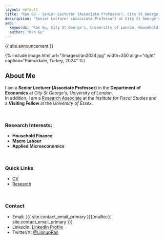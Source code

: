 ```yaml
---
layout: default
title: "Ran Gu - Senior Lecturer (Associate Professor), City St George's, University of London"
description: "Senior Lecturer (Associate Professor) at City St George's, University of London. Research Associate at the Institute for Fiscal Studies. Research Interests: Household Finance, Macro Labour, Applied Microeconomics."
seo:
  keywords: "Ran Gu, City St George's, University of London, Household Finance, Macro Labour, Applied Microeconomics, Economics"
  author: "Ran Gu"
---
```


<!-- Announcement about the move -->
<div class="announcement">
  <p>{{ site.announcement }}</p>
</div>


{% include image.html url="/images/ran2024.jpg" width=350 align="right" caption="Pamukkale, Turkey, 2024" %}
<br>

## About Me

I am a **Senior Lecturer (Associate Professor)** in the **Department of Economics** at *City St George's, University of London*. <br>
In addition, I am a [Research Associate](https://ifs.org.uk/people/ran-gu) at the *Institute for Fiscal Studies* and a **Visiting Fellow** at the *University of Essex*. 

<br>

### Research Interests:
- **Household Finance**
- **Macro Labour**
- **Applied Microeconomics**

<br>

### Quick Links
- [CV](/cv/RanCV.pdf)
- [Research](/research/index.html)

<br>

### Contact
- Email: [{{ site.contact_email_primary }}](mailto:{{ site.contact_email_primary }})
- LinkedIn: [LinkedIn Profile](https://www.linkedin.com/in/ran-gu-666192124/)
- Twitter/X: [@LionupRan](https://x.com/LionupRan)

<!-- 
### [CV](https://drive.google.com/file/d/1CxtcSsPBSsJIAqw-mH986dI93GF8yXxB/view?usp=drive_link)

- Email: [{{ site.contact_email_secondary }}](mailto:{{ site.contact_email_secondary }})
- Secondary Email: [{{ site.contact_email_secondary }}](mailto:{{ site.contact_email_secondary }})

-->